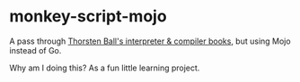 # monkey-script-mojo

A pass through [Thorsten Ball's interpreter & compiler books](https://thorstenball.com/books/), but using Mojo instead of Go.

Why am I doing this? As a fun little learning project.
